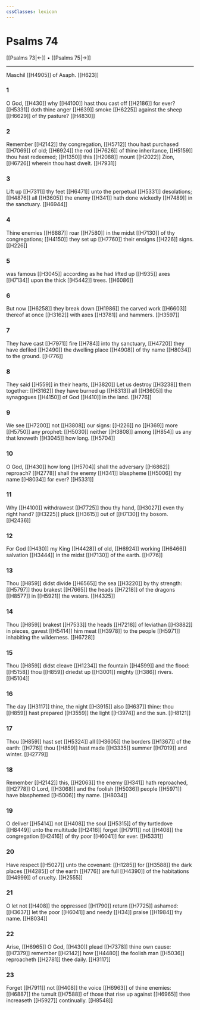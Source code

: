 ```yaml
---
cssClasses: lexicon
---
```

# Psalms 74

[[Psalms 73|←]] • [[Psalms 75|→]]

---

Maschil [[H4905]] of Asaph. [[H623]]

### 1
O God, [[H430]] why [[H4100]] hast thou cast off [[H2186]] for ever? [[H5331]] doth thine anger [[H639]] smoke [[H6225]] against the sheep [[H6629]] of thy pasture? [[H4830]]

### 2
Remember [[H2142]] thy congregation, [[H5712]] thou hast purchased [[H7069]] of old; [[H6924]] the rod [[H7626]] of thine inheritance, [[H5159]] thou hast redeemed; [[H1350]] this [[H2088]] mount [[H2022]] Zion, [[H6726]] wherein thou hast dwelt. [[H7931]]

### 3
Lift up [[H7311]] thy feet [[H6471]] unto the perpetual [[H5331]] desolations; [[H4876]] all [[H3605]] the enemy [[H341]] hath done wickedly [[H7489]] in the sanctuary. [[H6944]]

### 4
Thine enemies [[H6887]] roar [[H7580]] in the midst [[H7130]] of thy congregations; [[H4150]] they set up [[H7760]] their ensigns [[H226]] signs. [[H226]]

### 5
was famous [[H3045]] according as he had lifted up [[H935]] axes [[H7134]] upon the thick [[H5442]] trees. [[H6086]]

### 6
But now [[H6258]] they break down [[H1986]] the carved work [[H6603]] thereof at once [[H3162]] with axes [[H3781]] and hammers. [[H3597]]

### 7
They have cast [[H7971]] fire [[H784]] into thy sanctuary, [[H4720]] they have defiled [[H2490]] the dwelling place [[H4908]] of thy name [[H8034]] to the ground. [[H776]]

### 8
They said [[H559]] in their hearts, [[H3820]] Let us destroy [[H3238]] them together: [[H3162]] they have burned up [[H8313]] all [[H3605]] the synagogues [[H4150]] of God [[H410]] in the land. [[H776]]

### 9
We see [[H7200]] not [[H3808]] our signs: [[H226]] no [[H369]] more [[H5750]] any prophet: [[H5030]] neither [[H3808]] among [[H854]] us any that knoweth [[H3045]] how long. [[H5704]]

### 10
O God, [[H430]] how long [[H5704]] shall the adversary [[H6862]] reproach? [[H2778]] shall the enemy [[H341]] blaspheme [[H5006]] thy name [[H8034]] for ever? [[H5331]]

### 11
Why [[H4100]] withdrawest [[H7725]] thou thy hand, [[H3027]] even thy right hand? [[H3225]] pluck [[H3615]] out of [[H7130]] thy bosom. [[H2436]]

### 12
For God [[H430]] my King [[H4428]] of old, [[H6924]] working [[H6466]] salvation [[H3444]] in the midst [[H7130]] of the earth. [[H776]]

### 13
Thou [[H859]] didst divide [[H6565]] the sea [[H3220]] by thy strength: [[H5797]] thou brakest [[H7665]] the heads [[H7218]] of the dragons [[H8577]] in [[H5921]] the waters. [[H4325]]

### 14
Thou [[H859]] brakest [[H7533]] the heads [[H7218]] of leviathan [[H3882]] in pieces, gavest [[H5414]] him meat [[H3978]] to the people [[H5971]] inhabiting the wilderness. [[H6728]]

### 15
Thou [[H859]] didst cleave [[H1234]] the fountain [[H4599]] and the flood: [[H5158]] thou [[H859]] driedst up [[H3001]] mighty [[H386]] rivers. [[H5104]]

### 16
The day [[H3117]] thine, the night [[H3915]] also [[H637]] thine: thou [[H859]] hast prepared [[H3559]] the light [[H3974]] and the sun. [[H8121]]

### 17
Thou [[H859]] hast set [[H5324]] all [[H3605]] the borders [[H1367]] of the earth: [[H776]] thou [[H859]] hast made [[H3335]] summer [[H7019]] and winter. [[H2779]]

### 18
Remember [[H2142]] this, [[H2063]] the enemy [[H341]] hath reproached, [[H2778]] O Lord, [[H3068]] and the foolish [[H5036]] people [[H5971]] have blasphemed [[H5006]] thy name. [[H8034]]

### 19
O deliver [[H5414]] not [[H408]] the soul [[H5315]] of thy turtledove [[H8449]] unto the multitude [[H2416]] forget [[H7911]] not [[H408]] the congregation [[H2416]] of thy poor [[H6041]] for ever. [[H5331]]

### 20
Have respect [[H5027]] unto the covenant: [[H1285]] for [[H3588]] the dark places [[H4285]] of the earth [[H776]] are full [[H4390]] of the habitations [[H4999]] of cruelty. [[H2555]]

### 21
O let not [[H408]] the oppressed [[H1790]] return [[H7725]] ashamed: [[H3637]] let the poor [[H6041]] and needy [[H34]] praise [[H1984]] thy name. [[H8034]]

### 22
Arise, [[H6965]] O God, [[H430]] plead [[H7378]] thine own cause: [[H7379]] remember [[H2142]] how [[H4480]] the foolish man [[H5036]] reproacheth [[H2781]] thee daily. [[H3117]]

### 23
Forget [[H7911]] not [[H408]] the voice [[H6963]] of thine enemies: [[H6887]] the tumult [[H7588]] of those that rise up against [[H6965]] thee increaseth [[H5927]] continually. [[H8548]]